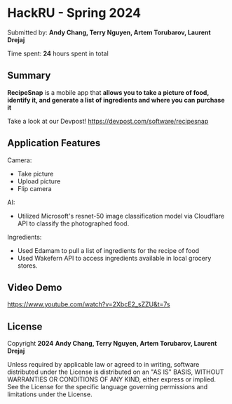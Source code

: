 # HackRU - Spring 2024

Submitted by: **Andy Chang, Terry Nguyen, Artem Torubarov, Laurent Drejaj**

Time spent: **24** hours spent in total

## Summary

**RecipeSnap** is a mobile app that **allows you to take a picture of food, identify it, and generate a list of ingredients and where you can purchase it**

Take a look at our Devpost! https://devpost.com/software/recipesnap


## Application Features

<!-- (This is a comment) Please be sure to change the [ ] to [x] for any features you completed.  If a feature is not checked [x], you might miss the points for that item! -->
Camera:
- Take picture
- Upload picture
- Flip camera

AI:
- Utilized Microsoft's resnet-50 image classification model via Cloudflare API to classify the photographed food. 

Ingredients:
- Used Edamam to pull a list of ingredients for the recipe of food
- Used Wakefern API to access ingredients available in local grocery stores. 

## Video Demo

https://www.youtube.com/watch?v=2XbcE2_sZZU&t=7s


## License

Copyright **2024** **Andy Chang, Terry Nguyen, Artem Torubarov, Laurent Drejaj**

Unless required by applicable law or agreed to in writing, software
distributed under the License is distributed on an "AS IS" BASIS,
WITHOUT WARRANTIES OR CONDITIONS OF ANY KIND, either express or implied.
See the License for the specific language governing permissions and
limitations under the License.
